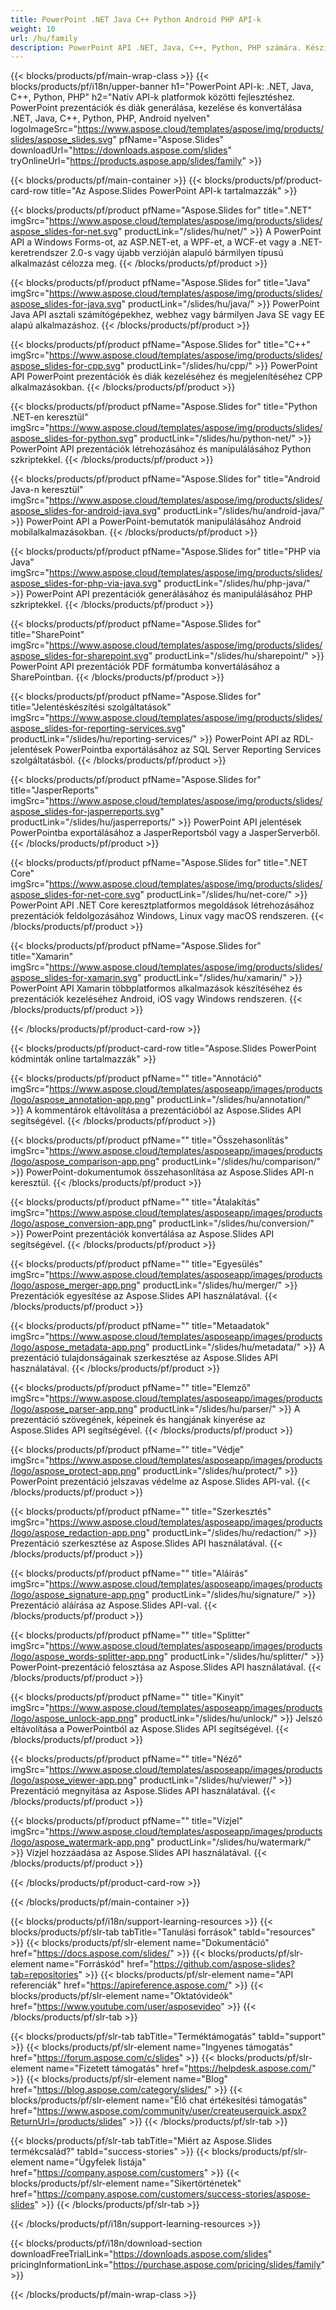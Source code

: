 ```yaml
---
title: PowerPoint .NET Java C++ Python Android PHP API-k
weight: 10
url: /hu/family
description: PowerPoint API .NET, Java, C++, Python, PHP számára. Készítsen Írás Szerkesztés Render Nyomtatás PowerPoint PPT, PPTX, ODP. Diák exportálása az SSRS-ben és a JasperReportsban
---
```


{{< blocks/products/pf/main-wrap-class >}}
{{< blocks/products/pf/i18n/upper-banner h1="PowerPoint API-k: .NET, Java, C++, Python, PHP" h2="Natív API-k platformok közötti fejlesztéshez. PowerPoint prezentációk és diák generálása, kezelése és konvertálása .NET, Java, C++, Python, PHP, Android nyelven" logoImageSrc="https://www.aspose.cloud/templates/aspose/img/products/slides/aspose_slides.svg" pfName="Aspose.Slides" downloadUrl="https://downloads.aspose.com/slides" tryOnlineUrl="https://products.aspose.app/slides/family" >}}

{{< blocks/products/pf/main-container >}}
{{< blocks/products/pf/product-card-row title="Az Aspose.Slides PowerPoint API-k tartalmazzák" >}}

{{< blocks/products/pf/product pfName="Aspose.Slides for" title=".NET" imgSrc="https://www.aspose.cloud/templates/aspose/img/products/slides/aspose_slides-for-net.svg" productLink="/slides/hu/net/" >}}
A PowerPoint API a Windows Forms-ot, az ASP.NET-et, a WPF-et, a WCF-et vagy a .NET-keretrendszer 2.0-s vagy újabb verzióján alapuló bármilyen típusú alkalmazást célozza meg.
{{< /blocks/products/pf/product >}}

{{< blocks/products/pf/product pfName="Aspose.Slides for" title="Java" imgSrc="https://www.aspose.cloud/templates/aspose/img/products/slides/aspose_slides-for-java.svg" productLink="/slides/hu/java/" >}}
PowerPoint Java API asztali számítógépekhez, webhez vagy bármilyen Java SE vagy EE alapú alkalmazáshoz.
{{< /blocks/products/pf/product >}}

{{< blocks/products/pf/product pfName="Aspose.Slides for" title="C++" imgSrc="https://www.aspose.cloud/templates/aspose/img/products/slides/aspose_slides-for-cpp.svg" productLink="/slides/hu/cpp/" >}}
PowerPoint API PowerPoint prezentációk és diák kezeléséhez és megjelenítéséhez CPP alkalmazásokban.
{{< /blocks/products/pf/product >}}

{{< blocks/products/pf/product pfName="Aspose.Slides for" title="Python .NET-en keresztül" imgSrc="https://www.aspose.cloud/templates/aspose/img/products/slides/aspose_slides-for-python.svg" productLink="/slides/hu/python-net/" >}}
PowerPoint API prezentációk létrehozásához és manipulálásához Python szkriptekkel.
{{< /blocks/products/pf/product >}}

{{< blocks/products/pf/product pfName="Aspose.Slides for" title="Android Java-n keresztül" imgSrc="https://www.aspose.cloud/templates/aspose/img/products/slides/aspose_slides-for-android-java.svg" productLink="/slides/hu/android-java/" >}}
PowerPoint API a PowerPoint-bemutatók manipulálásához Android mobilalkalmazásokban.
{{< /blocks/products/pf/product >}}

{{< blocks/products/pf/product pfName="Aspose.Slides for" title="PHP via Java" imgSrc="https://www.aspose.cloud/templates/aspose/img/products/slides/aspose_slides-for-php-via-java.svg" productLink="/slides/hu/php-java/" >}}
PowerPoint API prezentációk generálásához és manipulálásához PHP szkriptekkel.
{{< /blocks/products/pf/product >}}

{{< blocks/products/pf/product pfName="Aspose.Slides for" title="SharePoint" imgSrc="https://www.aspose.cloud/templates/aspose/img/products/slides/aspose_slides-for-sharepoint.svg" productLink="/slides/hu/sharepoint/" >}}
PowerPoint API prezentációk PDF formátumba konvertálásához a SharePointban.
{{< /blocks/products/pf/product >}}

{{< blocks/products/pf/product pfName="Aspose.Slides for" title="Jelentéskészítési szolgáltatások" imgSrc="https://www.aspose.cloud/templates/aspose/img/products/slides/aspose_slides-for-reporting-services.svg" productLink="/slides/hu/reporting-services/" >}}
PowerPoint API az RDL-jelentések PowerPointba exportálásához az SQL Server Reporting Services szolgáltatásból.
{{< /blocks/products/pf/product >}}

{{< blocks/products/pf/product pfName="Aspose.Slides for" title="JasperReports" imgSrc="https://www.aspose.cloud/templates/aspose/img/products/slides/aspose_slides-for-jasperreports.svg" productLink="/slides/hu/jasperreports/" >}}
PowerPoint API jelentések PowerPointba exportálásához a JasperReportsból vagy a JasperServerből.
{{< /blocks/products/pf/product >}}

{{< blocks/products/pf/product pfName="Aspose.Slides for" title=".NET Core" imgSrc="https://www.aspose.cloud/templates/aspose/img/products/slides/aspose_slides-for-net-core.svg" productLink="/slides/hu/net-core/" >}}
PowerPoint API .NET Core keresztplatformos megoldások létrehozásához prezentációk feldolgozásához Windows, Linux vagy macOS rendszeren.
{{< /blocks/products/pf/product >}}

{{< blocks/products/pf/product pfName="Aspose.Slides for" title="Xamarin" imgSrc="https://www.aspose.cloud/templates/aspose/img/products/slides/aspose_slides-for-xamarin.svg" productLink="/slides/hu/xamarin/" >}}
PowerPoint API Xamarin többplatformos alkalmazások készítéséhez és prezentációk kezeléséhez Android, iOS vagy Windows rendszeren.
{{< /blocks/products/pf/product >}}

{{< /blocks/products/pf/product-card-row >}}

{{< blocks/products/pf/product-card-row title="Aspose.Slides PowerPoint kódminták online tartalmazzák" >}}

{{< blocks/products/pf/product pfName="" title="Annotáció" imgSrc="https://www.aspose.cloud/templates/asposeapp/images/products/logo/aspose_annotation-app.png" productLink="/slides/hu/annotation/" >}}
A kommentárok eltávolítása a prezentációból az Aspose.Slides API segítségével.
{{< /blocks/products/pf/product >}}

{{< blocks/products/pf/product pfName="" title="Összehasonlítás" imgSrc="https://www.aspose.cloud/templates/asposeapp/images/products/logo/aspose_comparison-app.png" productLink="/slides/hu/comparison/" >}}
PowerPoint-dokumentumok összehasonlítása az Aspose.Slides API-n keresztül.
{{< /blocks/products/pf/product >}}

{{< blocks/products/pf/product pfName="" title="Átalakítás" imgSrc="https://www.aspose.cloud/templates/asposeapp/images/products/logo/aspose_conversion-app.png" productLink="/slides/hu/conversion/" >}}
PowerPoint prezentációk konvertálása az Aspose.Slides API segítségével.
{{< /blocks/products/pf/product >}}

{{< blocks/products/pf/product pfName="" title="Egyesülés" imgSrc="https://www.aspose.cloud/templates/asposeapp/images/products/logo/aspose_merger-app.png" productLink="/slides/hu/merger/" >}}
Prezentációk egyesítése az Aspose.Slides API használatával.
{{< /blocks/products/pf/product >}}

{{< blocks/products/pf/product pfName="" title="Metaadatok" imgSrc="https://www.aspose.cloud/templates/asposeapp/images/products/logo/aspose_metadata-app.png" productLink="/slides/hu/metadata/" >}}
A prezentáció tulajdonságainak szerkesztése az Aspose.Slides API használatával.
{{< /blocks/products/pf/product >}}

{{< blocks/products/pf/product pfName="" title="Elemző" imgSrc="https://www.aspose.cloud/templates/asposeapp/images/products/logo/aspose_parser-app.png" productLink="/slides/hu/parser/" >}}
A prezentáció szövegének, képeinek és hangjának kinyerése az Aspose.Slides API segítségével.
{{< /blocks/products/pf/product >}}

{{< blocks/products/pf/product pfName="" title="Védje" imgSrc="https://www.aspose.cloud/templates/asposeapp/images/products/logo/aspose_protect-app.png" productLink="/slides/hu/protect/" >}}
PowerPoint prezentáció jelszavas védelme az Aspose.Slides API-val.
{{< /blocks/products/pf/product >}}

{{< blocks/products/pf/product pfName="" title="Szerkesztés" imgSrc="https://www.aspose.cloud/templates/asposeapp/images/products/logo/aspose_redaction-app.png" productLink="/slides/hu/redaction/" >}}
Prezentáció szerkesztése az Aspose.Slides API használatával.
{{< /blocks/products/pf/product >}}

{{< blocks/products/pf/product pfName="" title="Aláírás" imgSrc="https://www.aspose.cloud/templates/asposeapp/images/products/logo/aspose_signature-app.png" productLink="/slides/hu/signature/" >}}
Prezentáció aláírása az Aspose.Slides API-val.
{{< /blocks/products/pf/product >}}

{{< blocks/products/pf/product pfName="" title="Splitter" imgSrc="https://www.aspose.cloud/templates/asposeapp/images/products/logo/aspose_words-splitter-app.png" productLink="/slides/hu/splitter/" >}}
PowerPoint-prezentáció felosztása az Aspose.Slides API használatával.
{{< /blocks/products/pf/product >}}

{{< blocks/products/pf/product pfName="" title="Kinyit" imgSrc="https://www.aspose.cloud/templates/asposeapp/images/products/logo/aspose_unlock-app.png" productLink="/slides/hu/unlock/" >}}
Jelszó eltávolítása a PowerPointból az Aspose.Slides API segítségével.
{{< /blocks/products/pf/product >}}

{{< blocks/products/pf/product pfName="" title="Néző" imgSrc="https://www.aspose.cloud/templates/asposeapp/images/products/logo/aspose_viewer-app.png" productLink="/slides/hu/viewer/" >}}
Prezentáció megnyitása az Aspose.Slides API használatával.
{{< /blocks/products/pf/product >}}

{{< blocks/products/pf/product pfName="" title="Vízjel" imgSrc="https://www.aspose.cloud/templates/asposeapp/images/products/logo/aspose_watermark-app.png" productLink="/slides/hu/watermark/" >}}
Vízjel hozzáadása az Aspose.Slides API használatával.
{{< /blocks/products/pf/product >}}

{{< /blocks/products/pf/product-card-row >}}

{{< /blocks/products/pf/main-container >}}

{{< blocks/products/pf/i18n/support-learning-resources >}}
{{< blocks/products/pf/slr-tab tabTitle="Tanulási források" tabId="resources" >}}
{{< blocks/products/pf/slr-element name="Dokumentáció" href="https://docs.aspose.com/slides/" >}}
{{< blocks/products/pf/slr-element name="Forráskód" href="https://github.com/aspose-slides?tab=repositories" >}}
{{< blocks/products/pf/slr-element name="API referenciák" href="https://apireference.aspose.com/" >}}
{{< blocks/products/pf/slr-element name="Oktatóvideók" href="https://www.youtube.com/user/asposevideo" >}}
{{< /blocks/products/pf/slr-tab >}}

{{< blocks/products/pf/slr-tab tabTitle="Terméktámogatás" tabId="support" >}}
{{< blocks/products/pf/slr-element name="Ingyenes támogatás" href="https://forum.aspose.com/c/slides" >}}
{{< blocks/products/pf/slr-element name="Fizetett támogatás" href="https://helpdesk.aspose.com/" >}}
{{< blocks/products/pf/slr-element name="Blog" href="https://blog.aspose.com/category/slides/" >}}
{{< blocks/products/pf/slr-element name="Élő chat értékesítési támogatás" href="https://www.aspose.com/community/user/createuserquick.aspx?ReturnUrl=/products/slides" >}}
{{< /blocks/products/pf/slr-tab >}}

{{< blocks/products/pf/slr-tab tabTitle="Miért az Aspose.Slides termékcsalád?" tabId="success-stories" >}}
{{< blocks/products/pf/slr-element name="Ügyfelek listája" href="https://company.aspose.com/customers" >}}
{{< blocks/products/pf/slr-element name="Sikertörténetek" href="https://company.aspose.com/customers/success-stories/aspose-slides" >}}
{{< /blocks/products/pf/slr-tab >}}

{{< /blocks/products/pf/i18n/support-learning-resources >}}

{{< blocks/products/pf/i18n/download-section downloadFreeTrialLink="https://downloads.aspose.com/slides" pricingInformationLink="https://purchase.aspose.com/pricing/slides/family" >}}

{{< /blocks/products/pf/main-wrap-class >}}